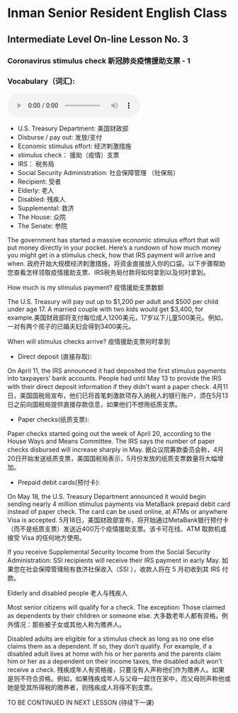 


# Inman Senior Resident English Class
## Intermediate Level On-line Lesson No. 3
### Coronavirus stimulus check   新冠肺炎疫情援助支票 - 1

### Vocabulary（词汇):
<audio controls>
  <source src="/vocab.mp3" type="audio/mpeg">
  Your browser does not support the audio element.
</audio>

- U.S. Treasury Department:        美国财政部
- Disburse / pay out:              发放/支付
- Economic stimulus effort:        经济刺激措施
- stimulus check：                 援助（疫情）支票
- IRS：                            税务局
- Social Security Administration:  社会保障管理 （社保局）
- Recipient:                       受者
- Elderly:                         老人
- Disabled:                        残疾人
- Supplemental:                    救济
- The House:                       众院
- The Senate:                      参院
 
The government has started a massive economic stimulus effort that will put money directly in your pocket. Here’s a rundown of how much money you might get in a stimulus check, how that IRS payment will arrive and when.
政府开始大规模经济刺激措施，将资金直接放入你的口袋。以下步骤帮助您查看怎样领取疫情援助支票、IRS税务局付款将如何拿到以及何时拿到。


How much is my stimulus payment? 疫情援助支票数额

The U.S. Treasury will pay out up to $1,200 per adult and $500 per child under age 17. A married couple with two kids would get $3,400, for example.美国财政部将支付每位成人1200美元，17岁以下儿童500美元。例如，一对有两个孩子的已婚夫妇会得到3400美元。

When will stimulus checks arrive? 疫情援助支票何时拿到

- Direct deposit (直接存取): 

On April 11, the IRS announced it had deposited the first stimulus payments into taxpayers’ bank accounts. People had until May 13 to provide the IRS with their direct deposit information if they didn’t want a paper check. 4月11日，美国国税局宣布，他们已将首笔刺激款项存入纳税人的银行账户，须在5月13日之前向国税局提供直接存款信息，如果他们不想用纸质支票。

- Paper checks(纸质支票): 

Paper checks started going out the week of April 20, according to the House Ways and Means Committee. The IRS says the number of paper checks disbursed will increase sharply in May. 据众议院筹款委员会称，4月20日开始发送纸质支票，美国国税局表示，5月份发放的纸质支票数量将大幅增加。

- Prepaid debit cards(预付卡): 

On May 18, the U.S. Treasury Department announced it would begin sending nearly 4 million stimulus payments via MetaBank prepaid debit card instead of paper check. The card can be used online, at ATMs or anywhere Visa is accepted. 5月18日，美国财政部宣布，将开始通过MetaBank银行预付卡（而不是纸质支票）发送近400万个疫情援助支票。该卡可在线、ATM 取款机或接受 Visa 的任何地方使用。

If you receive Supplemental Security Income from the Social Security Administration: SSI recipients will receive their IRS payment in early May. 如果您在社会保障管理局有救济社保收入（SSI ），收款人将在 5 月初收到其 IRS 付款。

Elderly and disabled people 老人与残疾人

Most senior citizens will qualify for a check. The exception: Those claimed as dependents by their children or someone else.
大多数老年人都有资格。例外情况：那些被子女或其他人称为赡养人。

Disabled adults are eligible for a stimulus check as long as no one else claims them as a dependent. If so, they don’t qualify. For example, if a disabled adult lives at home with his or her parents and the parents claim him or her as a dependent on their income taxes, the disabled adult won’t receive a check. 残疾成年人有资格接，只要没有人声称他们作为赡养人。如果是则不符合资格。例如，如果残疾成年人与父母一起住在家中，而父母则声称他或她是受其所得税的赡养者，则残疾成人将得不到支票。


TO BE CONTINUED IN NEXT LESSON (待续下一课)
